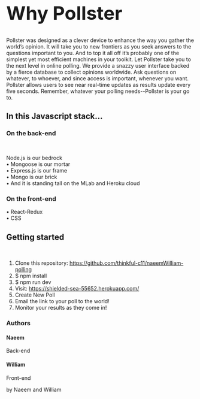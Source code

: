 <h1 style="font-size: 50px">Why Pollster</h1>



Pollster was designed as a clever device to enhance the way you gather the world’s opinion. It will take you to new frontiers as you seek answers to the questions important to you. And to top it all off it’s probably one of the simplest yet most efficient machines in your toolkit. Let Pollster take you to the next level in online polling. We provide a snazzy user interface backed by a fierce database to collect opinions worldwide. Ask questions on whatever, to whoever, and since access is important, whenever you want. Pollster allows users to see near real-time updates as results update every five seconds. Remember, whatever your polling needs--Pollster is your go to.

<h2>In this Javascript stack…</h2>

<h3>On the back-end</h3><br>

Node.js is our bedrock<br>
•	Mongoose is our mortar<br>
•	Express.js is our frame<br>
•	Mongo is our brick<br>
•	And it is standing tall on the MLab and Heroku cloud<br> 

<h3>On the front-end</h3>
•	React-Redux<br>
•	CSS<br>

<h2>Getting started</h2><br>

1.	Clone this repository: https://github.com/thinkful-c11/naeemWilliam-polling<br>
2.	$ npm install<br>
3.	$ npm run dev<br>
4.	Visit: https://shielded-sea-55652.herokuapp.com/<br>
5.	Create New Poll<br>
6.	Email the link to your poll to the world!<br>
7.	Monitor your results as they come in!<br>




<h3>Authors</h3>
<h4>Naeem</h4><span>Back-end</span>
<h4>William</h4><span>Front-end</span>

by Naeem and William

